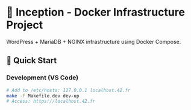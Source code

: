 # 🐳 Inception - Docker Infrastructure Project

WordPress + MariaDB + NGINX infrastructure using Docker Compose.

## 🚀 Quick Start

### Development (VS Code)
```bash
# Add to /etc/hosts: 127.0.0.1 localhost.42.fr
make -f Makefile.dev dev-up
# Access: https://localhost.42.fr

